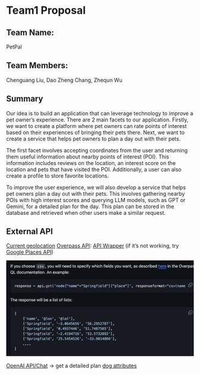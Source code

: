 # Team1 Proposal
## Team Name:  
PetPal
## Team Members: 
Chenguang Liu, Dao Zheng Chang, Zhequn Wu

## Summary
Our idea is to build an application that can leverage technology to improve a pet owner’s experience. There are 2 main facets to our application. Firstly, we want to create a platform where pet owners can rate points of interest based on their experiences of bringing their pets there. Next, we want to create a service that helps pet owners to plan a day out with their pets.

The first facet involves accepting coordinates from the user and returning them useful information about nearby points of interest (POI). This information includes reviews on the location, an interest score on the location and pets that have visited the POI. Additionally, a user can also create a profile to store favorite locations. 

To improve the user experience, we will also develop a service that helps pet owners plan a day out with their pets. This involves gathering nearby POIs with high interest scores and querying LLM models, such as GPT or Gemini, for a detailed plan for the day. This plan can be stored in the database and retrieved when other users make a similar request. 


## External API
[Current geolocation](https://www.tutorialspoint.com/how-to-get-geolocation-in-python)
[Overpass API](https://wiki.openstreetmap.org/wiki/Overpass_API): [API Wrapper](https://github.com/mvexel/overpass-api-python-wrapper) (if it’s not working, try [Google Places API](https://developers.google.com/maps/documentation/places/web-service/))

![API](images/API_wrapperjpg.jpg)

[OpenAI API/Chat](https://platform.openai.com/docs/api-reference/chat) ->  get a detailed plan
[dog attributes](https://dogapi.dog/docs/api-v2) 